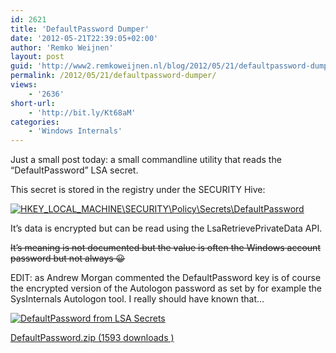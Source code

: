 ```yaml
---
id: 2621
title: 'DefaultPassword Dumper'
date: '2012-05-21T22:39:05+02:00'
author: 'Remko Weijnen'
layout: post
guid: 'http://www2.remkoweijnen.nl/blog/2012/05/21/defaultpassword-dumper/'
permalink: /2012/05/21/defaultpassword-dumper/
views:
    - '2636'
short-url:
    - 'http://bit.ly/Kt68aM'
categories:
    - 'Windows Internals'
---
```


Just a small post today: a small commandline utility that reads the “DefaultPassword” LSA secret.

This secret is stored in the registry under the SECURITY Hive:

[![HKEY_LOCAL_MACHINE\SECURITY\Policy\Secrets\DefaultPassword](http://192.168.40.25:8081/wp-content/uploads/2012/05/SNAGHTML34f1d213_thumb.png "RegEdit")](http://192.168.40.25:8081/wp-content/uploads/2012/05/SNAGHTML34f1d213.png)

It’s data is encrypted but can be read using the LsaRetrievePrivateData API.

<del>It’s meaning is not documented but the value is often the Windows account password but not always 😀</del>

EDIT: as Andrew Morgan commented the DefaultPassword key is of course the encrypted version of the Autologon password as set by for example the SysInternals Autologon tool. I really should have known that…

[![DefaultPassword from LSA Secrets](http://192.168.40.25:8081/wp-content/uploads/2012/05/image_thumb5.png "cmd.exe")](http://192.168.40.25:8081/wp-content/uploads/2012/05/image5.png)

[ DefaultPassword.zip (1593 downloads ) ](http://192.168.40.25:8081/download/defaultpassword-zip/?tmstv=1726048919 "Version 1.0")